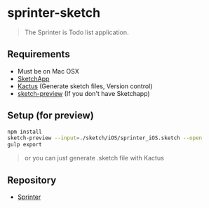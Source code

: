 # sprinter-sketch

> The Sprinter is Todo list application.

## Requirements

- Must be on Mac OSX
- [SketchApp](https://www.sketchapp.com)
- [Kactus](https://kactus.io) (Generate sketch files, Version control)
- [sketch-preview](https://www.npmjs.com/package/sketch-preview) (If you don't have Sketchapp)

## Setup (for preview)

``` bash
npm install
sketch-preview --input=./sketch/iOS/sprinter_iOS.sketch --open
gulp export
```

> or you can just generate .sketch file with Kactus

## Repository

- [Sprinter](https://github.com/sprinter-group)
